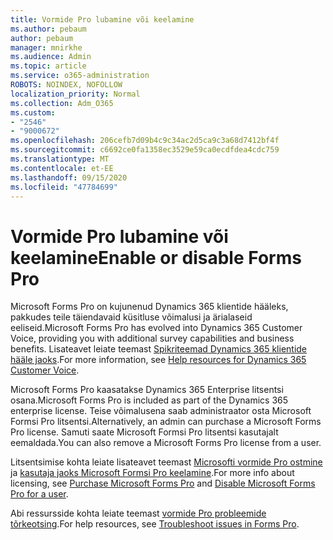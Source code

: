 ```yaml
---
title: Vormide Pro lubamine või keelamine
ms.author: pebaum
author: pebaum
manager: mnirkhe
ms.audience: Admin
ms.topic: article
ms.service: o365-administration
ROBOTS: NOINDEX, NOFOLLOW
localization_priority: Normal
ms.collection: Adm_O365
ms.custom:
- "2546"
- "9000672"
ms.openlocfilehash: 206cefb7d09b4c9c34ac2d5ca9c3a68d7412bf4f
ms.sourcegitcommit: c6692ce0fa1358ec3529e59ca0ecdfdea4cdc759
ms.translationtype: MT
ms.contentlocale: et-EE
ms.lasthandoff: 09/15/2020
ms.locfileid: "47784699"
---
```

# <a name="enable-or-disable-forms-pro"></a><span data-ttu-id="32608-102">Vormide Pro lubamine või keelamine</span><span class="sxs-lookup"><span data-stu-id="32608-102">Enable or disable Forms Pro</span></span>

<span data-ttu-id="32608-103">Microsoft Forms Pro on kujunenud Dynamics 365 klientide hääleks, pakkudes teile täiendavaid küsitluse võimalusi ja ärialaseid eeliseid.</span><span class="sxs-lookup"><span data-stu-id="32608-103">Microsoft Forms Pro has evolved into Dynamics 365 Customer Voice, providing you with additional survey capabilities and business benefits.</span></span> <span data-ttu-id="32608-104">Lisateavet leiate teemast [Spikriteemad Dynamics 365 klientide hääle jaoks](https://go.microsoft.com/fwlink/p/?linkid=2128357).</span><span class="sxs-lookup"><span data-stu-id="32608-104">For more information, see [Help resources for Dynamics 365 Customer Voice](https://go.microsoft.com/fwlink/p/?linkid=2128357).</span></span>  

<span data-ttu-id="32608-105">Microsoft Forms Pro kaasatakse Dynamics 365 Enterprise litsentsi osana.</span><span class="sxs-lookup"><span data-stu-id="32608-105">Microsoft Forms Pro is included as part of the Dynamics 365 enterprise license.</span></span> <span data-ttu-id="32608-106">Teise võimalusena saab administraator osta Microsoft Formsi Pro litsentsi.</span><span class="sxs-lookup"><span data-stu-id="32608-106">Alternatively, an admin can purchase a Microsoft Forms Pro license.</span></span> <span data-ttu-id="32608-107">Samuti saate Microsoft Formsi Pro litsentsi kasutajalt eemaldada.</span><span class="sxs-lookup"><span data-stu-id="32608-107">You can also remove a Microsoft Forms Pro license from a user.</span></span>  

<span data-ttu-id="32608-108">Litsentsimise kohta leiate lisateavet teemast [Microsofti vormide Pro ostmine](https://docs.microsoft.com/forms-pro/purchase#purchase-microsoft-forms-pro-for-users-in-a-dynamics-365-tenant) ja [kasutaja jaoks Microsoft Formsi Pro keelamine](https://docs.microsoft.com/forms-pro/purchase#disable-microsoft-forms-pro-for-a-user-1).</span><span class="sxs-lookup"><span data-stu-id="32608-108">For more info about licensing, see [Purchase Microsoft Forms Pro](https://docs.microsoft.com/forms-pro/purchase#purchase-microsoft-forms-pro-for-users-in-a-dynamics-365-tenant) and [Disable Microsoft Forms Pro for a user](https://docs.microsoft.com/forms-pro/purchase#disable-microsoft-forms-pro-for-a-user-1).</span></span>
  
<span data-ttu-id="32608-109">Abi ressursside kohta leiate teemast [vormide Pro probleemide tõrkeotsing](https://docs.microsoft.com/forms-pro/troubleshoot).</span><span class="sxs-lookup"><span data-stu-id="32608-109">For help resources, see [Troubleshoot issues in Forms Pro](https://docs.microsoft.com/forms-pro/troubleshoot).</span></span>